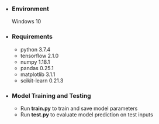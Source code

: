 - ### Environment
  Windows 10

- ### Requirements
  - python 3.7.4
  - tensorflow 2.1.0 
  - numpy 1.18.1 
  - pandas 0.25.1 
  - matplotlib 3.1.1 
  - scikit-learn 0.21.3

- ### Model Training and Testing
  - Run <strong>train.py</strong> to train and save model parameters
  - Run <strong>test.py</strong> to evaluate model prediction on test inputs
